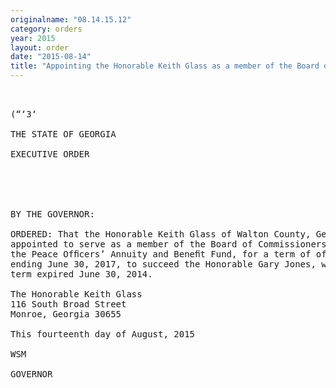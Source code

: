 ```yaml
---
originalname: "08.14.15.12"
category: orders
year: 2015
layout: order
date: "2015-08-14"
title: "Appointing the Honorable Keith Glass as a member of the Board of Commissioners of the Peace Officers’ Annuity and Benefit Fund"
---
```

<pre>
   

(“‘3‘

THE STATE OF GEORGIA

EXECUTIVE ORDER

 

 

BY THE GOVERNOR:

ORDERED: That the Honorable Keith Glass of Walton County, Georgia, 1S“
appointed to serve as a member of the Board of Commissioners of
the Peace Ofﬁcers’ Annuity and Beneﬁt Fund, for a term of ofﬁce
ending June 30, 2017, to succeed the Honorable Gary Jones, whose
term expired June 30, 2014.

The Honorable Keith Glass
116 South Broad Street
Monroe, Georgia 30655

This fourteenth day of August, 2015

WSM

GOVERNOR

 

 

</pre>
